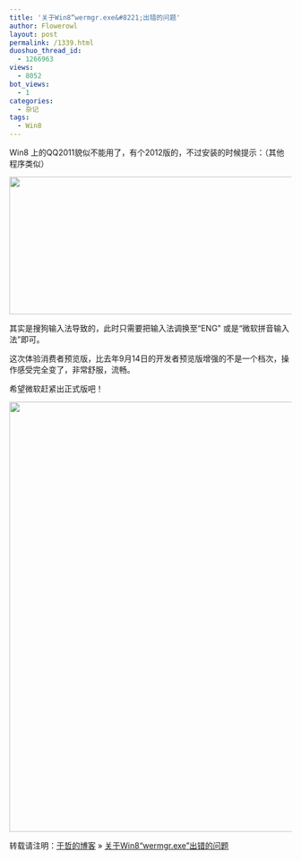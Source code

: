 ```yaml
---
title: '关于Win8“wermgr.exe&#8221;出错的问题'
author: Flowerowl
layout: post
permalink: /1339.html
duoshuo_thread_id:
  - 1266963
views:
  - 8052
bot_views:
  - 1
categories:
  - 杂记
tags:
  - Win8
---
```

Win8 上的QQ2011貌似不能用了，有个2012版的，不过安装的时候提示：（其他程序类似）

[<img class="aligncenter size-full wp-image-1340" title="20120302123724" src="http://lazynight.me/wp-content/uploads/2012/03/20120302123724.gif" alt="" width="623" height="246" />][1]

其实是搜狗输入法导致的，此时只需要把输入法调换至“ENG” 或是“微软拼音输入法”即可。

这次体验消费者预览版，比去年9月14日的开发者预览版增强的不是一个档次，操作感受完全变了，非常舒服，流畅。

希望微软赶紧出正式版吧！

[<img class="aligncenter size-full wp-image-1344" title="11" src="http://lazynight.me/wp-content/uploads/2012/03/11.png" alt="" width="1366" height="768" />][2]

转载请注明：[于哲的博客][3] &raquo; [关于Win8“wermgr.exe&#8221;出错的问题][4]

 [1]: http://lazynight.me/wp-content/uploads/2012/03/20120302123724.gif
 [2]: http://lazynight.me/wp-content/uploads/2012/03/11.png
 [3]: http://lazynight.me
 [4]: http://lazynight.me/1339.html